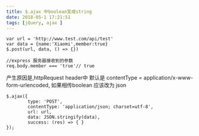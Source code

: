 ```yaml
---
title: $.ajax 中boolean变成string  
date: 2018-05-1 17:21:51
tags: [jQuery, ajax ]
---
```


```
var url = 'http://www.test.com/api/test'
var data = {name:'Xiaomi',member:true}
$.post(url, data, () => {})

```

```
//express 服务器接收到的参数
req.body.member === 'true'// true
```

产生原因是,httpRequest header中 默认是 contentType = application/x-www-form-urlencoded, 如果相传boolean 应该改为 json

```
$.ajax({
		type: 'POST',
		contentType: 'application/json; charset=utf-8',
		url: url,
		data: JSON.stringify(data),
		success: (res) => { }
});
```
